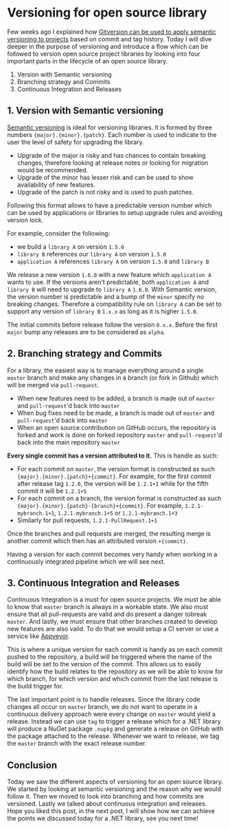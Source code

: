 # Versioning for open source library

Few weeks ago I explained how [Gitversion can be used to apply semantic versioning to projects](https://kimsereyblog.blogspot.com/2018/04/sementic-versioning-for-dotnet.html) based on commit and tag history.
Today I will dive deeper in the purpose of versioning and introduce a flow which can be followed to version open source project libraries by looking into four important parts in the lifecycle of an open source library.

1. Version with Semantic versioning
2. Branching strategy and Commits
3. Continuous Integration and Releases

## 1. Version with Semantic versioning

[Semantic versioning](https://semver.org/#semantic-versioning-specification-semver) is ideal for versioning libraries. It is formed by three numbers `{major}.{minor}.{patch}`. Each number is used to indicate to the user the level of safety for upgrading the library. 

- Upgrade of the major is risky and has chances to contain breaking changes, therefore looking at release notes or looking for migration would be recommended.
- Upgrade of the minor has lesser risk and can be used to show availability of new features.
- Upgrade of the patch is not risky and is used to push patches.

Following this format allows to have a predictable version number which can be used by applications or libraries to setup upgrade rules and avoiding version lock. 

For example, consider the following:

 - we build a `library A` on version `1.5.0`
 - `library B` references our `library A` on version `1.5.0`
 - `application A` references `library A` on version `1.5.0` and `library B`

We release a new version `1.6.0` with a new feature which `application A` wants to use.
If the versions aren't predictable, both `application A` and `library B` will need to upgrade to `library A` `1.6.0`.
With Semantic version, the version number is predictable and a bump of the `minor` specify no breaking changes. Therefore a compatibility rule on `library A` can be set to support any version of `library B` `1.x.x` as long as it is higher `1.5.0`.

The initial commits before release follow the version `0.x.x`. Before the first `major` bump any releases are to be considered as `alpha`.

## 2. Branching strategy and Commits

For a library, the easiest way is to manage everything around a single `master` branch and make any changes in a branch (or fork in Github) which will be merged via `pull-request`. 

- When new features need to be added, a branch is made out of `master` and `pull-request`'d back into `master`
- When bug fixes need to be made, a branch is made out of `master` and `pull-request`'d back into `master`
- When an open source contribution on GitHub occurs, the repository is forked and work is done on forked repository `master` and `pull-request`'d back into the main repository `master`

__Every single commit has a version attributed to it.__ This is handle as such:

- For each commit on `master`, the version format is constructed as such `{major}.{minor}.{patch}+{commit}`. For example, for the first commit after release tag `1.2.0`, the version will be `1.2.1+1` while for the fifth commit it will be `1.2.1+5`
- For each commit on a branch, the version format is constructed as such `{major}.{minor}.{patch}-{branch}+{commit}`. For example, `1.2.1-mybranch.1+1`, `1.2.1-mybranch.1+5` or `1.2.1-mybranch.1+3`
- Similarly for pull requests, `1.2.1-PullRequest.1+1`

Once the branches and pull requests are merged, the resulting merge is another commit which then has an attributed version `+{commit}`.

Having a version for each commit becomes very handy when working in a continuously integrated pipeline which we will see next.

## 3. Continuous Integration and Releases

Continuous Integration is a must for open source projects. We must be able to know that `master` branch is always in a workable state. We also must ensure that all pull-requests are valid and do present a danger tobreak `master`. And lastly, we must ensure that other branches created to develop new features are also valid. To do that we would setup a CI server or use a service like [Appveyor](https://www.appveyor.com/).

This is where a unique version for each commit is handy as on each commit pushed to the repository, a build will be triggered where the name of the build will be set to the version of the commit. This allows us to easily identify how the build relates to the repository as we will be able to know for which branch, for which version and which commit from the last release is the build trigger for.

The last important point is to handle releases. Since the library code changes all occur on `master` branch, we do not want to operate in a continuous delivery approach were every change on `master` would yield a release. Instead we can use `tag` to trigger a release which for a .NET library will produce a NuGet package `.nupkg` and generate a release on GitHub with the package attached to the release. Whenever we want to release, we tag the `master` branch with the exact release number.

## Conclusion

Today we saw the different aspects of versioning for an open source library. We started by looking at semantic versioning and the reason why we would follow it. Then we moved to look into branching and how commits are versioned. Lastly we talked about continuous integration and releases. Hope you liked this post, in the next post, I will show how we can achieve the points we discussed today for a .NET library, see you next time!
